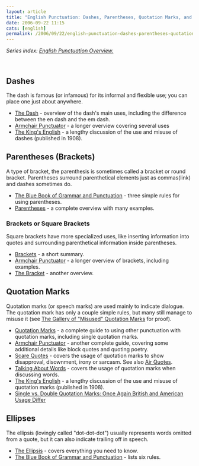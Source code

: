 ```yaml
---
layout: article
title: "English Punctuation: Dashes, Parentheses, Quotation Marks, and Ellipses"
date: 2006-09-22 11:15
cats: [english]
permalink: /2006/09/22/english-punctuation-dashes-parentheses-quotation-marks-and-ellipses/
---
```

<em>Series index: </em><a href="http://learningnerd.com/2006/09/14/english-punctuation-overview/"><em>English Punctuation Overview.</em></a>

<p class="MsoNormal">&nbsp;</p>
<h2>Dashes</h2>
The dash is famous (or infamous) for its informal and flexible use; you can place one just about anywhere.
<ul>
	<li><a target="_blank" href="http://grammar.ccc.commnet.edu/grammar/marks/dash.htm">The Dash</a> - overview of the dash's main uses, including the difference between the en dash and the em dash.</li>
	<li><a target="_blank" href="http://community-2.webtv.net/solis-boo/Grammar2/page7.html">Armchair Punctuator</a> - a longer overview covering several uses</li>
	<li><a target="_blank" href="http://www.bartleby.com/116/404.html">The King's English</a> - a lengthy discussion of the use and misuse of dashes (published in 1908).</li>
</ul>
<h2>Parentheses (Brackets)</h2>
A type of bracket, the parenthesis is sometimes called a bracket or round bracket. Parentheses surround parenthetical elements just as commas(link) and dashes sometimes do.
<ul>
	<li><a target="_blank" href="http://www.grammarbook.com/punctuation/parens.asp">The Blue Book of Grammar and Punctuation</a> - three simple rules for using parentheses.</li>
	<li><a target="_blank" href="http://www.cogs.susx.ac.uk/doc/punctuation/node38.html">Parentheses</a> - a complete overview with many examples.</li>
</ul>
<h3>Brackets or Square Brackets</h3>
Square brackets have more specialized uses, like inserting information into quotes and surrounding parenthetical information inside parentheses.
<ul>
	<li><a target="_blank" href="http://englishplus.com/grammar/00000139.htm">Brackets</a> - a short summary. </li>
	<li><a target="_blank" href="http://community-2.webtv.net/solis-boo/Grammar2/page16.html">Armchair Punctuator</a> - a longer overview of brackets, including examples.</li>
	<li><a target="_blank" href="http://grammar.ccc.commnet.edu/grammar/marks/bracket.htm">The Bracket</a> - another overview.</li>
</ul>
<h2><a name="quotes" title="quotes"></a>Quotation Marks</h2>
Quotation marks (or speech marks) are used mainly to indicate dialogue. The quotation mark has only a couple simple rules, but many still manage to misuse it (see <a target="_blank" href="http://www.juvalamu.com/qmarks">The Gallery of "Misused" Quotation Marks</a> for proof).
<ul>
	<li><a target="_blank" href="http://grammar.ccc.commnet.edu/grammar/marks/quotation.htm">Quotation Marks</a> - a complete guide to using other punctuation with quotation marks, including single quotation marks.</li>
	<li><a target="_blank" href="http://community-2.webtv.net/solis-boo/Grammar2/page10.html">Armchair Punctuator</a> - another complete guide, covering some additional details like block quotes and quoting poetry.</li>
	<li><a target="_blank" href="http://www.cogs.susx.ac.uk/doc/punctuation/node31.html">Scare Quotes</a> - covers the usage of quotation marks to show disapproval, disownment, irony or sarcasm. See also <a target="_blank" href="http://en.wikipedia.org/wiki/Air_quotes">Air Quotes</a>.</li>
	<li><a target="_blank" href="http://www.cogs.susx.ac.uk/doc/punctuation/node33.html">Talking About Words</a> - covers the usage of quotation marks when discussing words.</li>
	<li><a target="_blank" href="http://www.bartleby.com/116/406.html">The King's English</a> - a lengthy discussion of the use and misuse of quotation marks (published in 1908).</li>
	<li><a target="_blank" href="http://www.grammartips.homestead.com/quotationmarks.html">Single vs. Double Quotation Marks: Once Again British and American Usage Differ</a></li>
</ul>
<h2>Ellipses</h2>
The ellipsis (lovingly called "dot-dot-dot") usually represents words omitted from a quote, but it can also indicate trailing off in speech.
<ul>
	<li><a target="_blank" href="http://grammar.ccc.commnet.edu/grammar/marks/ellipsis.htm">The Ellipsis</a> - covers everything you need to know.</li>
	<li><a target="_blank" href="http://www.grammarbook.com/punctuation/ellipse.asp">The Blue Book of Grammar and Punctuation</a> - lists six rules.</li>
</ul>
